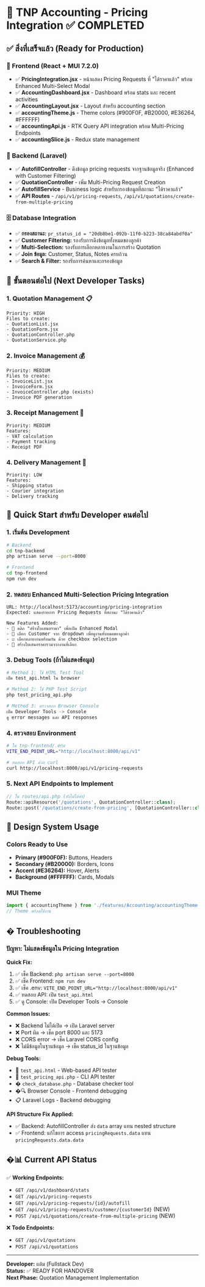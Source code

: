# 🚀 TNP Accounting - Pricing Integration ✅ COMPLETED

## ✅ สิ่งที่เสร็จแล้ว (Ready for Production)

### 🎨 Frontend (React + MUI 7.2.0)
- ✅ **PricingIntegration.jsx** - หน้าแสดง Pricing Requests ที่ "ได้ราคาแล้ว" พร้อม Enhanced Multi-Select Modal
- ✅ **AccountingDashboard.jsx** - Dashboard พร้อม stats และ recent activities  
- ✅ **AccountingLayout.jsx** - Layout สำหรับ accounting section
- ✅ **accountingTheme.js** - Theme colors (#900F0F, #B20000, #E36264, #FFFFFF)
- ✅ **accountingApi.js** - RTK Query API integration พร้อม Multi-Pricing Endpoints
- ✅ **accountingSlice.js** - Redux state management

### 🔧 Backend (Laravel)
- ✅ **AutofillController** - ดึงข้อมูล pricing requests จากฐานข้อมูลจริง (Enhanced with Customer Filtering)
- ✅ **QuotationController** - เพิ่ม Multi-Pricing Request Creation
- ✅ **AutofillService** - Business logic สำหรับกรองข้อมูลที่สถานะ "ได้ราคาแล้ว"
- ✅ **API Routes** - `/api/v1/pricing-requests`, `/api/v1/quotations/create-from-multiple-pricing`

### 🗄️ Database Integration
- ✅ **กรองสถานะ:** `pr_status_id = "20db8be1-092b-11f0-b223-38ca84abdf0a"`
- ✅ **Customer Filtering:** รองรับการดึงข้อมูลทั้งหมดของลูกค้า
- ✅ **Multi-Selection:** รองรับการเลือกหลายงานในการสร้าง Quotation
- ✅ **Join ข้อมูล:** Customer, Status, Notes ครบถ้วน
- ✅ **Search & Filter:** รองรับการค้นหาและกรองข้อมูล

## 🎯 ขั้นตอนต่อไป (Next Developer Tasks)

### 1. Quotation Management 📋
```
Priority: HIGH
Files to create:
- QuotationList.jsx
- QuotationForm.jsx  
- QuotationController.php
- QuotationService.php
```

### 2. Invoice Management 💰
```
Priority: MEDIUM
Files to create:
- InvoiceList.jsx
- InvoiceForm.jsx
- InvoiceController.php (exists)
- Invoice PDF generation
```

### 3. Receipt Management 🧾
```
Priority: MEDIUM
Features:
- VAT calculation
- Payment tracking
- Receipt PDF
```

### 4. Delivery Management 🚚
```
Priority: LOW
Features:
- Shipping status
- Courier integration
- Delivery tracking
```

## 🚀 Quick Start สำหรับ Developer คนต่อไป

### 1. เริ่มต้น Development
```bash
# Backend
cd tnp-backend
php artisan serve --port=8000

# Frontend  
cd tnp-frontend
npm run dev
```

### 2. ทดสอบ Enhanced Multi-Selection Pricing Integration
```
URL: http://localhost:5173/accounting/pricing-integration
Expected: แสดงรายการ Pricing Requests ที่สถานะ "ได้ราคาแล้ว"

New Features Added:
- 🎯 คลิก "สร้างใบเสนอราคา" เพื่อเปิด Enhanced Modal
- 👥 เลือก Customer จาก dropdown เพื่อดูงานทั้งหมดของลูกค้า
- ☑️ เลือกหลายงานพร้อมกัน ด้วย checkbox selection  
- 📄 สร้างใบเสนอราคารวมจากงานที่เลือก
```

### 3. Debug Tools (ถ้าไม่แสดงข้อมูล)
```bash
# Method 1: ใช้ HTML Test Tool
เปิด test_api.html ใน browser

# Method 2: ใช้ PHP Test Script  
php test_pricing_api.php

# Method 3: ตรวจสอบ Browser Console
เปิด Developer Tools -> Console
ดู error messages และ API responses
```

### 4. ตรวจสอบ Environment
```bash
# ใน tnp-frontend/.env
VITE_END_POINT_URL="http://localhost:8000/api/v1"

# ทดสอบ API ด้วย curl
curl http://localhost:8000/api/v1/pricing-requests
```

### 5. Next API Endpoints to Implement
```php
// ใน routes/api.php (ยังไม่ได้ทำ)
Route::apiResource('/quotations', QuotationController::class);
Route::post('/quotations/create-from-pricing', [QuotationController::class, 'createFromPricing']);
```

## 🎨 Design System Usage

### Colors Ready to Use
- **Primary (#900F0F):** Buttons, Headers
- **Secondary (#B20000):** Borders, Icons  
- **Accent (#E36264):** Hover, Alerts
- **Background (#FFFFFF):** Cards, Modals

### MUI Theme
```jsx
import { accountingTheme } from './features/Accounting/accountingTheme';
// Theme พร้อมใช้งาน
```

## � Troubleshooting

### ปัญหา: ไม่แสดงข้อมูลใน Pricing Integration

**Quick Fix:**
1. ✅ เช็ค Backend: `php artisan serve --port=8000`
2. ✅ เช็ค Frontend: `npm run dev`  
3. ✅ เช็ค .env: `VITE_END_POINT_URL="http://localhost:8000/api/v1"`
4. ✅ ทดสอบ API: เปิด `test_api.html`
5. ✅ ดู Console: เปิด Developer Tools -> Console

**Common Issues:**
- ❌ Backend ไม่ได้เปิด → เปิด Laravel server
- ❌ Port ผิด → เช็ค port 8000 และ 5173
- ❌ CORS error → เช็ค Laravel CORS config
- ❌ ไม่มีข้อมูลในฐานข้อมูล → เช็ค status_id ในฐานข้อมูล

**Debug Tools:**
- 🧪 `test_api.html` - Web-based API tester
- 🔧 `test_pricing_api.php` - CLI API tester  
- �️ `check_database.php` - Database checker tool
- �🔍 Browser Console - Frontend debugging
- 📋 Laravel Logs - Backend debugging

**API Structure Fix Applied:**
- ✅ Backend: AutofillController ส่ง `data` array แทน nested structure
- ✅ Frontend: แก้ไขการ access `pricingRequests.data` แทน `pricingRequests.data.data`

## �📊 Current API Status

✅ **Working Endpoints:**
- `GET /api/v1/dashboard/stats`
- `GET /api/v1/pricing-requests` 
- `GET /api/v1/pricing-requests/{id}/autofill`
- `GET /api/v1/pricing-requests/customer/{customerId}` (NEW)
- `POST /api/v1/quotations/create-from-multiple-pricing` (NEW)

❌ **Todo Endpoints:**
- `GET /api/v1/quotations`
- `POST /api/v1/quotations`

---

**Developer:** แต้ม (Fullstack Dev)  
**Status:** ✅ READY FOR HANDOVER  
**Next Phase:** Quotation Management Implementation
